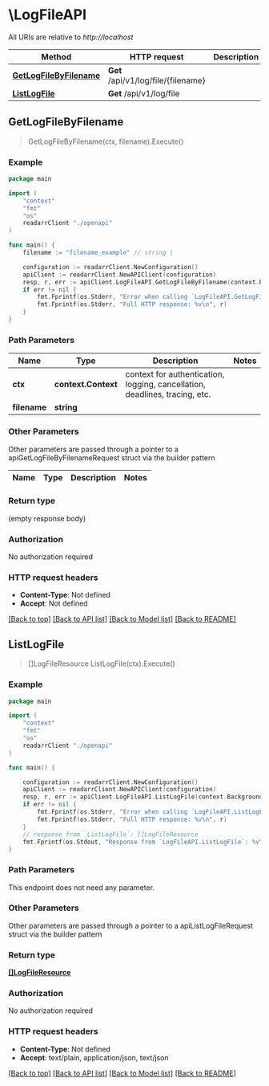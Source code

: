 # \LogFileAPI

All URIs are relative to *http://localhost*

Method | HTTP request | Description
------------- | ------------- | -------------
[**GetLogFileByFilename**](LogFileAPI.md#GetLogFileByFilename) | **Get** /api/v1/log/file/{filename} | 
[**ListLogFile**](LogFileAPI.md#ListLogFile) | **Get** /api/v1/log/file | 



## GetLogFileByFilename

> GetLogFileByFilename(ctx, filename).Execute()



### Example

```go
package main

import (
    "context"
    "fmt"
    "os"
    readarrClient "./openapi"
)

func main() {
    filename := "filename_example" // string | 

    configuration := readarrClient.NewConfiguration()
    apiClient := readarrClient.NewAPIClient(configuration)
    resp, r, err := apiClient.LogFileAPI.GetLogFileByFilename(context.Background(), filename).Execute()
    if err != nil {
        fmt.Fprintf(os.Stderr, "Error when calling `LogFileAPI.GetLogFileByFilename``: %v\n", err)
        fmt.Fprintf(os.Stderr, "Full HTTP response: %v\n", r)
    }
}
```

### Path Parameters


Name | Type | Description  | Notes
------------- | ------------- | ------------- | -------------
**ctx** | **context.Context** | context for authentication, logging, cancellation, deadlines, tracing, etc.
**filename** | **string** |  | 

### Other Parameters

Other parameters are passed through a pointer to a apiGetLogFileByFilenameRequest struct via the builder pattern


Name | Type | Description  | Notes
------------- | ------------- | ------------- | -------------


### Return type

 (empty response body)

### Authorization

No authorization required

### HTTP request headers

- **Content-Type**: Not defined
- **Accept**: Not defined

[[Back to top]](#) [[Back to API list]](../README.md#documentation-for-api-endpoints)
[[Back to Model list]](../README.md#documentation-for-models)
[[Back to README]](../README.md)


## ListLogFile

> []LogFileResource ListLogFile(ctx).Execute()



### Example

```go
package main

import (
    "context"
    "fmt"
    "os"
    readarrClient "./openapi"
)

func main() {

    configuration := readarrClient.NewConfiguration()
    apiClient := readarrClient.NewAPIClient(configuration)
    resp, r, err := apiClient.LogFileAPI.ListLogFile(context.Background()).Execute()
    if err != nil {
        fmt.Fprintf(os.Stderr, "Error when calling `LogFileAPI.ListLogFile``: %v\n", err)
        fmt.Fprintf(os.Stderr, "Full HTTP response: %v\n", r)
    }
    // response from `ListLogFile`: []LogFileResource
    fmt.Fprintf(os.Stdout, "Response from `LogFileAPI.ListLogFile`: %v\n", resp)
}
```

### Path Parameters

This endpoint does not need any parameter.

### Other Parameters

Other parameters are passed through a pointer to a apiListLogFileRequest struct via the builder pattern


### Return type

[**[]LogFileResource**](LogFileResource.md)

### Authorization

No authorization required

### HTTP request headers

- **Content-Type**: Not defined
- **Accept**: text/plain, application/json, text/json

[[Back to top]](#) [[Back to API list]](../README.md#documentation-for-api-endpoints)
[[Back to Model list]](../README.md#documentation-for-models)
[[Back to README]](../README.md)

